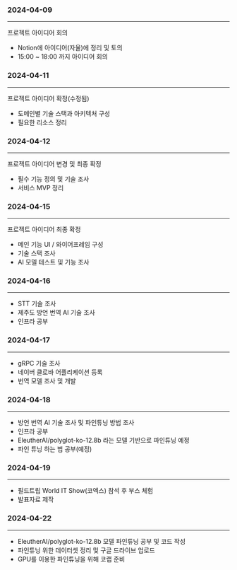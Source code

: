 ### 2024-04-09
---
  
프로젝트 아이디어 회의

- Notion에 아이디어(자율)에 정리 및 토의
- 15:00 ~ 18:00 까지 아이디어 회의


  
### 2024-04-11
---
  
프로젝트 아이디어 확정(수정됨)

- 도메인별 기술 스택과 아키텍처 구성
- 필요한 리소스 정리


  
### 2024-04-12
---
  
프로젝트 아이디어 변경 및 최종 확정

- 필수 기능 정의 및 기술 조사
- 서비스 MVP 정리

 
  
### 2024-04-15
---
  
프로젝트 아이디어 최종 확정

- 메인 기능 UI / 와이어프레임 구성
- 기술 스택 조사
- AI 모델 테스트 및 기능 조사


  
### 2024-04-16
---
  
- STT 기술 조사
- 제주도 방언 번역 AI 기술 조사  
- 인프라 공부
  
  
### 2024-04-17
---
- gRPC 기술 조사
- 네이버 클로바 어플리케이션 등록  
- 번역 모델 조사 및 개발


### 2024-04-18
---
- 방언 번역 AI 기술 조사 및 파인튜닝 방법 조사
- 인프라 공부
- EleutherAI/polyglot-ko-12.8b 라는 모델 기반으로 파인튜닝 예정
- 파인 튜닝 하는 법 공부(예정)


### 2024-04-19
---
- 필드트립  World IT Show(코엑스) 참석 후 부스 체험
- 발표자료 제작

### 2024-04-22
---
-  EleutherAI/polyglot-ko-12.8b 모델 파인튜닝 공부 및 코드 작성
-  파인튜닝 위한 데이터셋 정리 및 구글 드라이브 업로드
-  GPU를 이용한 파인튜닝을 위해 코랩 준비